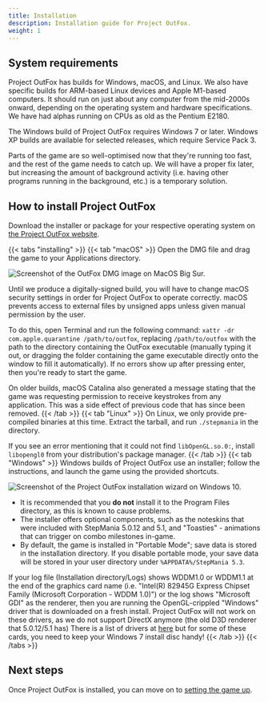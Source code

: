 ```yaml
---
title: Installation
description: Installation guide for Project OutFox.
weight: 1
---
```


## System requirements

Project OutFox has builds for Windows, macOS, and Linux. We also have specific builds for ARM-based Linux devices and Apple M1-based computers. It should run on just about any computer from the mid-2000s onward, depending on the operating system and hardware specifications. We have had alphas running on CPUs as old as the Pentium E2180.

The Windows build of Project OutFox requires Windows 7 or later. Windows XP builds are available for selected releases, which require Service Pack 3.

Parts of the game are so well-optimised now that they're running too fast, and the rest of the game needs to catch up. We will have a proper fix later, but increasing the amount of background activity (i.e. having other programs running in the background, etc.) is a temporary solution.


## How to install Project OutFox

Download the installer or package for your respective operating system on [the Project OutFox website](https://projectmoon.dance/downloads).

{{< tabs "installing" >}}
{{< tab "macOS" >}}
Open the DMG file and drag the game to your Applications directory.

![Screenshot of the OutFox DMG image on MacOS Big Sur.](/getting-started/mac-dmg.png)

Until we produce a digitally-signed build, you will have to change macOS security settings in order for Project OutFox to operate correctly. macOS prevents access to external files by unsigned apps unless given manual permission by the user.

To do this, open Terminal and run the following command: ``xattr -dr com.apple.quarantine /path/to/outfox``, replacing ``/path/to/outfox`` with the path to the directory containing the OutFox executable (manually typing it out, or dragging the folder containing the game executable directly onto the window to fill it automatically).
If no errors show up after pressing enter, then you're ready to start the game.

On older builds, macOS Catalina also generated a message stating that the game was requesting permission to receive keystrokes from any application. This was a side effect of previous code that has since been removed.
{{< /tab >}}
{{< tab "Linux" >}}
On Linux, we only provide pre-compiled binaries at this time. Extract the tarball, and run ``./stepmania`` in the directory. 

If you see an error mentioning that it could not find ``libOpenGL.so.0:``, install ``libopengl0`` from your distribution's package manager.
{{< /tab >}}
{{< tab "Windows" >}}
Windows builds of Project OutFox use an installer; follow the instructions, and launch the game using the provided shortcuts. 

![Screenshot of the Project OutFox installation wizard on Windows 10.](/getting-started/installer.png)

* It is recommended that you **do not** install it to the Program Files directory, as this is known to cause problems.
* The installer offers optional components, such as the noteskins that were included with StepMania 5.0.12 and 5.1, and "Toasties" - animations that can trigger on combo milestones in-game.
* By default, the game is installed in "Portable Mode"; save data is stored in the installation directory. If you disable portable mode, your save data will be stored in your user directory under ``%APPDATA%/StepMania 5.3``.


If your log file (Installation directory/Logs) shows WDDM1.0 or WDDM1.1 at the end of the graphics card name (i.e. "Intel(R) 82945G Express Chipset Family (Microsoft Corporation - WDDM 1.0)") or the log shows "Microsoft GDI" as the renderer, then you are running the OpenGL-crippled "Windows" driver that is downloaded on a fresh install. Project OutFox will not work on these drivers, as we do not support DirectX anymore (the old D3D renderer that 5.0.12/5.1 has) There is a list of drivers at [here](https://www.intel.com/content/www/us/en/support/articles/000005733/graphics.html) but for some of these cards, you need to keep your Windows 7 install disc handy!
{{< /tab >}}
{{< /tabs >}}

## Next steps

Once Project OutFox is installed, you can move on to [setting the game up](/user-guide/setup/getting-started).

